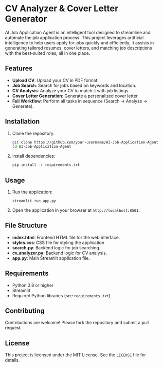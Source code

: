 # CV Analyzer & Cover Letter Generator

AI Job Application Agent is an intelligent tool designed to streamline and automate the job application process. This project leverages artificial intelligence to help users apply for jobs quickly and efficiently. It assists in generating tailored resumes, cover letters, and matching job descriptions with the best-suited roles, all in one place.

## Features
- **Upload CV**: Upload your CV in PDF format.
- **Job Search**: Search for jobs based on keywords and location.
- **CV Analysis**: Analyze your CV to match it with job listings.
- **Cover Letter Generation**: Generate a personalized cover letter.
- **Full Workflow**: Perform all tasks in sequence (Search → Analyze → Generate).

## Installation
1. Clone the repository:
   ```bash
   git clone https://github.com/your-username/AI-Job-Application-Agent.git
   cd AI-Job-Application-Agent
   ```
2. Install dependencies:
   ```bash
   pip install -r requirements.txt
   ```

## Usage
1. Run the application:
   ```bash
   streamlit run app.py
   ```
2. Open the application in your browser at `http://localhost:8501`.

## File Structure
- **index.html**: Frontend HTML file for the web interface.
- **styles.css**: CSS file for styling the application.
- **search.py**: Backend logic for job searching.
- **cv_analyzer.py**: Backend logic for CV analysis.
- **app.py**: Main Streamlit application file.

## Requirements
- Python 3.8 or higher
- Streamlit
- Required Python libraries (see `requirements.txt`)

## Contributing
Contributions are welcome! Please fork the repository and submit a pull request.

## License
This project is licensed under the MIT License. See the `LICENSE` file for details.
